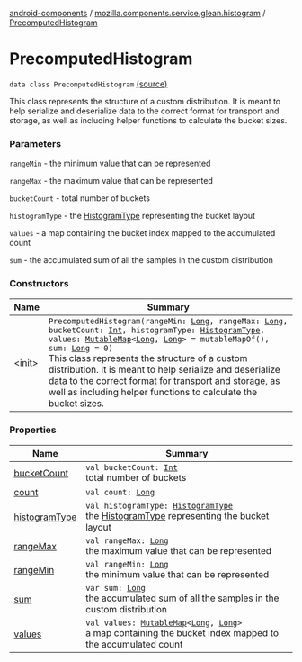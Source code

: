 [android-components](../../index.md) / [mozilla.components.service.glean.histogram](../index.md) / [PrecomputedHistogram](./index.md)

# PrecomputedHistogram

`data class PrecomputedHistogram` [(source)](https://github.com/mozilla-mobile/android-components/blob/master/components/service/glean/src/main/java/mozilla/components/service/glean/histogram/PrecomputedHistogram.kt#L26)

This class represents the structure of a custom distribution. It is meant
to help serialize and deserialize data to the correct format for transport and
storage, as well as including helper functions to calculate the bucket sizes.

### Parameters

`rangeMin` - the minimum value that can be represented

`rangeMax` - the maximum value that can be represented

`bucketCount` - total number of buckets

`histogramType` - the [HistogramType](../../mozilla.components.service.glean.private/-histogram-type/index.md) representing the bucket layout

`values` - a map containing the bucket index mapped to the accumulated count

`sum` - the accumulated sum of all the samples in the custom distribution

### Constructors

| Name | Summary |
|---|---|
| [&lt;init&gt;](-init-.md) | `PrecomputedHistogram(rangeMin: `[`Long`](https://kotlinlang.org/api/latest/jvm/stdlib/kotlin/-long/index.html)`, rangeMax: `[`Long`](https://kotlinlang.org/api/latest/jvm/stdlib/kotlin/-long/index.html)`, bucketCount: `[`Int`](https://kotlinlang.org/api/latest/jvm/stdlib/kotlin/-int/index.html)`, histogramType: `[`HistogramType`](../../mozilla.components.service.glean.private/-histogram-type/index.md)`, values: `[`MutableMap`](https://kotlinlang.org/api/latest/jvm/stdlib/kotlin.collections/-mutable-map/index.html)`<`[`Long`](https://kotlinlang.org/api/latest/jvm/stdlib/kotlin/-long/index.html)`, `[`Long`](https://kotlinlang.org/api/latest/jvm/stdlib/kotlin/-long/index.html)`> = mutableMapOf(), sum: `[`Long`](https://kotlinlang.org/api/latest/jvm/stdlib/kotlin/-long/index.html)` = 0)`<br>This class represents the structure of a custom distribution. It is meant to help serialize and deserialize data to the correct format for transport and storage, as well as including helper functions to calculate the bucket sizes. |

### Properties

| Name | Summary |
|---|---|
| [bucketCount](bucket-count.md) | `val bucketCount: `[`Int`](https://kotlinlang.org/api/latest/jvm/stdlib/kotlin/-int/index.html)<br>total number of buckets |
| [count](count.md) | `val count: `[`Long`](https://kotlinlang.org/api/latest/jvm/stdlib/kotlin/-long/index.html) |
| [histogramType](histogram-type.md) | `val histogramType: `[`HistogramType`](../../mozilla.components.service.glean.private/-histogram-type/index.md)<br>the [HistogramType](../../mozilla.components.service.glean.private/-histogram-type/index.md) representing the bucket layout |
| [rangeMax](range-max.md) | `val rangeMax: `[`Long`](https://kotlinlang.org/api/latest/jvm/stdlib/kotlin/-long/index.html)<br>the maximum value that can be represented |
| [rangeMin](range-min.md) | `val rangeMin: `[`Long`](https://kotlinlang.org/api/latest/jvm/stdlib/kotlin/-long/index.html)<br>the minimum value that can be represented |
| [sum](sum.md) | `var sum: `[`Long`](https://kotlinlang.org/api/latest/jvm/stdlib/kotlin/-long/index.html)<br>the accumulated sum of all the samples in the custom distribution |
| [values](values.md) | `val values: `[`MutableMap`](https://kotlinlang.org/api/latest/jvm/stdlib/kotlin.collections/-mutable-map/index.html)`<`[`Long`](https://kotlinlang.org/api/latest/jvm/stdlib/kotlin/-long/index.html)`, `[`Long`](https://kotlinlang.org/api/latest/jvm/stdlib/kotlin/-long/index.html)`>`<br>a map containing the bucket index mapped to the accumulated count |
